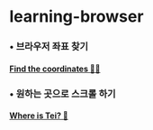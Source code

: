 # learning-browser
### • 브라우저 좌표 찾기
#### [Find the coordinates 🥷🏼](https://inspiring-profiterole-1fa04d.netlify.app)

### • 원하는 곳으로 스크롤 하기
#### [Where is Tei? 🐶](https://where-is-tei.netlify.app)
